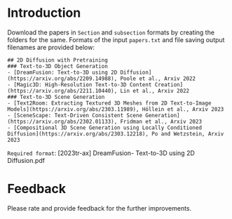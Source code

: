 # Introduction
Download the papers in `Section` and `subsection` formats by creating the folders for the same. Formats of the input `papers.txt` and file saving output filenames are provided below:
```
## 2D Diffusion with Pretraining
### Text-to-3D Object Generation
- [DreamFusion: Text-to-3D using 2D Diffusion](https://arxiv.org/abs/2209.14988), Poole et al., Arxiv 2022
- [Magic3D: High-Resolution Text-to-3D Content Creation](https://arxiv.org/abs/2211.10440), Lin et al., Arxiv 2022
### Text-to-3D Scene Generation
- [Text2Room: Extracting Textured 3D Meshes from 2D Text-to-Image Models](https://arxiv.org/abs/2303.11989), Höllein et al., Arxiv 2023
- [SceneScape: Text-Driven Consistent Scene Generation](https://arxiv.org/abs/2302.01133), Fridman et al., Arxiv 2023
- [Compositional 3D Scene Generation using Locally Conditioned Diffusion](https://arxiv.org/abs/2303.12218), Po and Wetzstein, Arxiv 2023
```

`Required format`: [2023tr-ax] DreamFusion- Text-to-3D using 2D Diffusion.pdf



# Feedback
Please rate and provide feedback for the further improvements.



